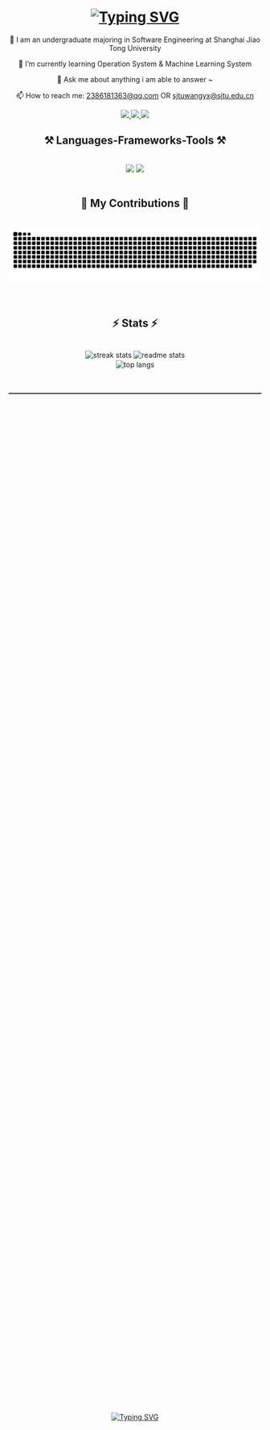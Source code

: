 <h1 align="center">
    <div align="center">
        <a href="https://git.io/typing-svg">
            <img src="http://readme-typing-svg.herokuapp.com?font=Parkinsans&weight=600&size=35&pause=1000&color=27F7F5&background=FFFFFF&center=true&vCenter=true&width=600&height=100&lines=hello!+I+am+Giggle+Wang+%F0%9F%91%BE;wish+you+have+a+nice+day%F0%9F%8C%9E;no+error+and+warning%F0%9F%90%92" alt="Typing SVG" />
        </a>
    </div>
</h1>



<div align="center">

🔭 I am an undergraduate majoring in Software Engineering at Shanghai Jiao Tong University

🌱 I’m currently learning Operation System & Machine Learning System

💬 Ask me about anything i am able to answer ~

📫 How to reach me: 2386181363@qq.com OR sjtuwangyx@sjtu.edu.cn

</div>


<div align="center"> 
  <a href="mailto:2386181363@qq.com">
    <img src="https://img.shields.io/badge/QQmail-333333?style=for-the-badge&logo=gmail&logoColor=red" />
  </a>
  <a href="mailto:sjtuwangyx@sjtu.edu.cn">
    <img src="https://img.shields.io/badge/SJTUmail-333333?style=for-the-badge&logo=gmail&logoColor=red" />
  </a>
  <a href="https://space.bilibili.com/359050597" target="_blank">
    <img src="https://img.shields.io/badge/Bilibili-00A1D6?style=for-the-badge&logo=bilibili&logoColor=white" target="_blank" />
  </a>
</div>
<h2 align="center">⚒️ Languages-Frameworks-Tools ⚒️</h2>
<br/>
<div align="center">
    <img src="https://skillicons.dev/icons?i=c,cpp,cmake,rust,python,gitlab,golang,docker" />
    <img src="https://skillicons.dev/icons?i=markdown,latex,vscode,clion,anaconda,github,apple" /><br>
</div>
<br/>
<div align="center">
  <h2>🐍 My Contributions 🐍</h2>
  <br>
  <img alt="snake eating my contributions" src="https://github.com/GiggleWang/GiggleWang/blob/output/github-contribution-grid-snake.svg" />
  <br/><br/><br/>
</div>
<h2 align="center">⚡ Stats ⚡</h2>
<br>
<div align="center">
  <!-- Streak Stats -->
  <img width=390 src="https://streak-stats.demolab.com/?user=GiggleWang&count_private=true&theme=react&border_radius=10" alt="streak stats"/>
  <!-- General GitHub Stats -->
  <img width=390 src="https://github-readme-stats.vercel.app/api?username=GiggleWang&count_private=true&show_icons=true&theme=react&rank_icon=github&border_radius=10" alt="readme stats" />
  <br/>
  <!-- Most Used Languages -->
  <img width=325 align="center" src="https://github-readme-stats.vercel.app/api/top-langs/?username=GiggleWang&hide=HTML,Makefile&langs_count=8&layout=compact&theme=react&border_radius=10&size_weight=0.5&count_weight=0.5" alt="top langs" />
</div>
<br/><br/>
<hr style="height:2px;border:none;color:#333;background-color:#333;" />
<br/>
<div style="display: flex; justify-content: center; align-items: center; height: 100vh; overflow: hidden;align="center";">
    <a href="https://git.io/typing-svg">
        <img src="http://readme-typing-svg.herokuapp.com?font=Fira+Code&pause=1000&color=80F738&width=800&height=200&lines=Giggle%2C+what's+your+interest%3F;Are+you+doing+something+you+are+interested+in%3F;Never+be+a+boring+man~" alt="Typing SVG" />
    </a>
</div>
